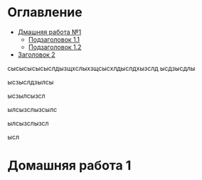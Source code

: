 # Оглавление
- [Дмашняя работа №1](#домашняя-работа-1)
  - [Подзаголовок 1.1](#подзаголовок-11)
  - [Подзаголовок 1.2](#подзаголовок-12)
- [Заголовок 2](#заголовок-2)




сысысысысыслдызщхслыхзщсысхлдыслдхызслд
ысдзысдлы


ысзыслдзылсы



ысзылсызсл



ылсызслызсылс



ылсызслызсл



ысл








# Домашняя работа 1
